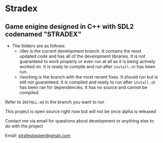 # Stradex
## Game enigine designed in C++ with SDL2 codenamed "STRADEX"

* The folders are as follows:
  * /dev is the current development branch. It contains the most updated code and has all of the development libraries. It is not guaranteed to work properly or even run at all as it is being actively worked on. It is ready to compile and run after `install.sh` has been run.
  * /working is the branch with the most recent fixes. It should run but is still not guaranteed. It is compiled and ready to run after `install.sh` has been ran for dependencies. It has no source and cannot be compiled.

Refer to `INSTALL.md` in the branch you want to run

This project is open source right now but will not be once alpha is released

Contact me via email for questions about development or anything else to do with the project

Email: strafestopper@gmail.com
